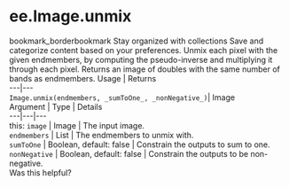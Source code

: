  
#  ee.Image.unmix
bookmark_borderbookmark Stay organized with collections  Save and categorize content based on your preferences.
Unmix each pixel with the given endmembers, by computing the pseudo-inverse and multiplying it through each pixel. Returns an image of doubles with the same number of bands as endmembers.
Usage | Returns  
---|---  
`Image.unmix(endmembers, _sumToOne_, _nonNegative_)`|  Image  
Argument | Type | Details  
---|---|---  
this: `image` | Image | The input image.  
`endmembers` | List | The endmembers to unmix with.  
`sumToOne` | Boolean, default: false | Constrain the outputs to sum to one.  
`nonNegative` | Boolean, default: false | Constrain the outputs to be non-negative.  
Was this helpful?
